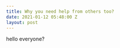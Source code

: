 ```yaml
---
title: Why you need help from others too?
date: 2021-01-12 05:48:00 Z
layout: post
---
```


hello everyone?